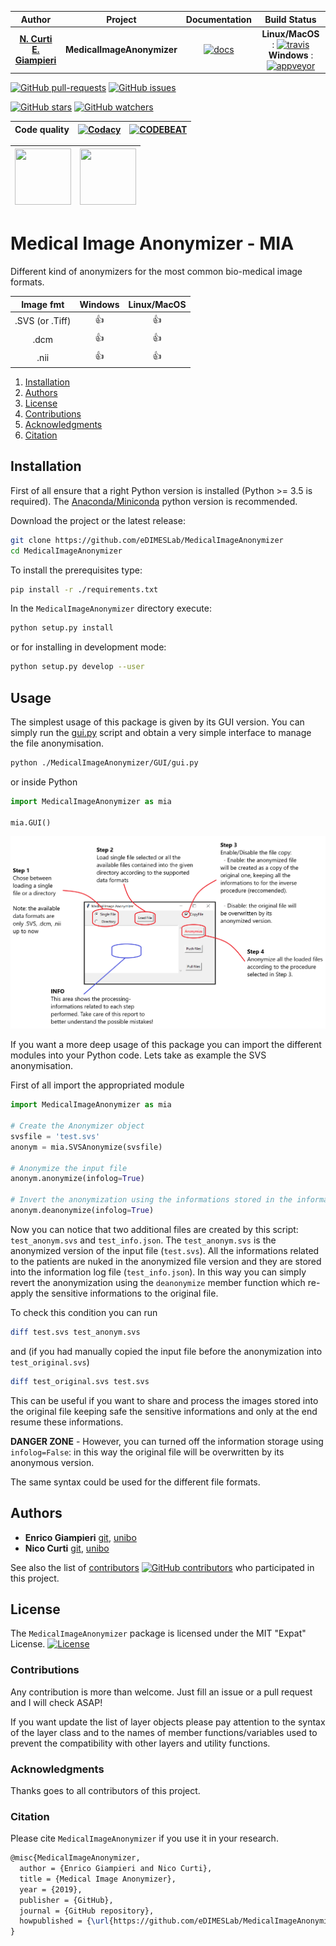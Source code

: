 | **Author**   | **Project** | **Documentation**                                                                   | **Build Status**              |
|:------------:|:-----------:|:-----------------------------------------------------------------------------------:|:-----------------------------:|
|   [**N. Curti**](https://github.com/Nico-Curti) <br/> [**E. Giampieri**](https://github.com/EnricoGiampieri)   |  **MedicalImageAnonymizer**  | [![docs](https://img.shields.io/badge/documentation-latest-blue.svg?style=plastic)](https://github.com/eDIMESLab/MedicalImageAnonymizer/blob/master/docs/usage.png) | **Linux/MacOS** : [![travis](https://travis-ci.com/eDIMESLab/MedicalImageAnonymizer.svg?branch=master)](https://travis-ci.com/eDIMESLab/MedicalImageAnonymizer) <br/> **Windows** : [![appveyor](https://ci.appveyor.com/api/projects/status/6e8g728oe5ipa0yx?svg=true)](https://ci.appveyor.com/project/Nico-Curti/medicalimageanonymizer-0eiii) |

[![GitHub pull-requests](https://img.shields.io/github/issues-pr/eDIMESLab/MedicalImageAnonymizer.svg?style=plastic)](https://github.com/eDIMESLab/MedicalImageAnonymizer/pulls)
[![GitHub issues](https://img.shields.io/github/issues/eDIMESLab/MedicalImageAnonymizer.svg?style=plastic)](https://github.com/eDIMESLab/MedicalImageAnonymizer/issues)

[![GitHub stars](https://img.shields.io/github/stars/eDIMESLab/MedicalImageAnonymizer.svg?label=Stars&style=social)](https://github.com/eDIMESLab/MedicalImageAnonymizer/stargazers)
[![GitHub watchers](https://img.shields.io/github/watchers/eDIMESLab/MedicalImageAnonymizer.svg?label=Watch&style=social)](https://github.com/eDIMESLab/MedicalImageAnonymizer/watchers)

| **Code quality** | [![Codacy](https://api.codacy.com/project/badge/Grade/393538cc4c4646b9ae16c5c82c4f79fd)](https://www.codacy.com/gh/eDIMESLab/MedicalImageAnonymizer?utm_source=github.com&amp;utm_medium=referral&amp;utm_content=eDIMESLab/MedicalImageAnonymizer&amp;utm_campaign=Badge_Grade) | [![CODEBEAT](https://codebeat.co/badges/bbb3362f-8476-4175-9c51-184278618686)](https://codebeat.co/projects/github-com-edimeslab-medicalimageanonymizer-master) |
|:-------:|:-------:|:-------:|

| <a href="https://github.com/eDIMESLab"><div class="image"><img src="https://avatars2.githubusercontent.com/u/58266717?s=200&v=4" width="90" height="90"></div></a> | <a href="https://github.com/UniboDIFABiophysics"><div class="image"><img src="https://cdn.rawgit.com/physycom/templates/697b327d/logo_unibo.png" width="90" height="90"></div></a> |
|:-------------:|:----------|

# Medical Image Anonymizer - MIA

Different kind of anonymizers for the most common bio-medical image formats.

|  **Image fmt**  |     **Windows**             |    **Linux/MacOS**          |
|:---------------:|:---------------------------:|:---------------------------:|
| .SVS (or .Tiff) | :+1:                        | :+1:                        |
|     .dcm        | :+1:                        | :+1:                        |
|     .nii        | :+1:                        | :+1:                        |

1. [Installation](#installation)
2. [Authors](#authors)
3. [License](#license)
4. [Contributions](#contributions)
5. [Acknowledgments](#acknowledgments)
6. [Citation](#citation)

## Installation

First of all ensure that a right Python version is installed (Python >= 3.5 is required).
The [Anaconda/Miniconda](https://www.anaconda.com/) python version is recommended.

Download the project or the latest release:

```bash
git clone https://github.com/eDIMESLab/MedicalImageAnonymizer
cd MedicalImageAnonymizer
```

To install the prerequisites type:

```bash
pip install -r ./requirements.txt
```

In the `MedicalImageAnonymizer` directory execute:

```bash
python setup.py install
```

or for installing in development mode:

```bash
python setup.py develop --user
```

## Usage

The simplest usage of this package is given by its GUI version.
You can simply run the [gui.py](https://github.com/eDIMESLab/MedicalImageAnonymizer/blob/master/MedicalImageAnonymizer/GUI/gui.py) script and obtain a very simple interface to manage the file anonymisation.

```bash
python ./MedicalImageAnonymizer/GUI/gui.py
```

or inside Python

```python
import MedicalImageAnonymizer as mia

mia.GUI()
```

![Medical Image Anonymizer Graphic Interface](https://github.com/eDIMESLab/MedicalImageAnonymizer/blob/master/docs/usage.png)

If you want a more deep usage of this package you can import the different modules into your Python code.
Lets take as example the SVS anonymisation.

First of all import the appropriated module

```python
import MedicalImageAnonymizer as mia

# Create the Anonymizer object
svsfile = 'test.svs'
anonym = mia.SVSAnonymize(svsfile)

# Anonymize the input file
anonym.anonymize(infolog=True)

# Invert the anonymization using the informations stored in the informations log created
anonym.deanonymize(infolog=True)
```

Now you can notice that two additional files are created by this script: `test_anonym.svs` and `test_info.json`.
The `test_anonym.svs` is the anonymized version of the input file (`test.svs`).
All the informations related to the patients are nuked in the anonymized file version and they are stored into the information log file (`test_info.json`).
In this way you can simply revert the anonymization using the `deanonymize` member function which re-apply the sensitive informations to the original file.

To check this condition you can run

```bash
diff test.svs test_anonym.svs
```

and (if you had manually copied the input file before the anonymization into `test_original.svs`)

```bash
diff test_original.svs test.svs
```

This can be useful if you want to share and process the images stored into the original file keeping safe the sensitive informations and only at the end resume these informations.

**DANGER ZONE** - However, you can turned off the information storage using `infolog=False`: in this way the original file will be overwritten by its anonymous version.

The same syntax could be used for the different file formats.

## Authors

* **Enrico Giampieri** [git](https://github.com/EnricoGiampieri), [unibo](https://www.unibo.it/sitoweb/enrico.giampieri)
* **Nico Curti** [git](https://github.com/Nico-Curti), [unibo](https://www.unibo.it/sitoweb/nico.curti2)

See also the list of [contributors](https://github.com/eDIMESLab/MedicalImageAnonymizer/contributors) [![GitHub contributors](https://img.shields.io/github/contributors/eDIMESLab/MedicalImageAnonymizer.svg?style=plastic)](https://github.com/eDIMESLab/MedicalImageAnonymizer/graphs/contributors/) who participated in this project.

## License

The `MedicalImageAnonymizer` package is licensed under the MIT "Expat" License. [![License](https://img.shields.io/github/license/mashape/apistatus.svg)](https://github.com/eDIMESLab/MedicalImageAnonymizer/blob/master/LICENSE.md)

### Contributions

Any contribution is more than welcome. Just fill an issue or a pull request and I will check ASAP!

If you want update the list of layer objects please pay attention to the syntax of the layer class and to the names of member functions/variables used to prevent the compatibility with other layers and utility functions.

### Acknowledgments

Thanks goes to all contributors of this project.

### Citation

Please cite `MedicalImageAnonymizer` if you use it in your research.

```tex
@misc{MedicalImageAnonymizer,
  author = {Enrico Giampieri and Nico Curti},
  title = {Medical Image Anonymizer},
  year = {2019},
  publisher = {GitHub},
  journal = {GitHub repository},
  howpublished = {\url{https://github.com/eDIMESLab/MedicalImageAnonymizer}},
}
```
